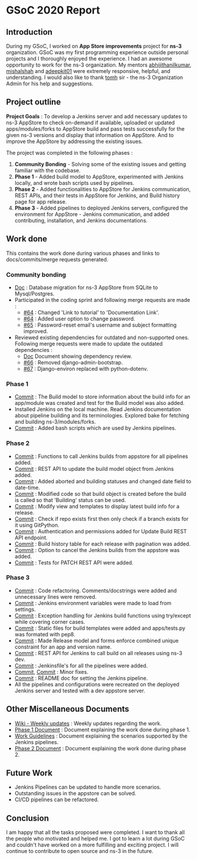 # GSoC 2020 Report

## Introduction

During my GSoC, I worked on **App Store improvements** project for **ns-3** organization. GSoC was my first programming experience outside personal projects and I thoroughly enjoyed the experience. I had an awesome opportunity to work for the ns-3 organization. My mentors [abhijithanilkumar](https://github.com/abhijithanilkumar/), [mishalshah](https://github.com/mishal23) and [adeepkit01](https://github.com/adeepkit01) were extremely responsive, helpful, and understanding. I would also like to thank [tomh](http://www.tomh.org/) sir - the ns-3 Organization Admin for his help and suggestions.

## Project outline

**Project Goals** : To develop a Jenkins server and add necessary updates to ns-3 AppStore to check on-demand if available, uploaded or updated apps/modules/forks to AppStore build and pass tests successfully for the given ns-3 versions and display that information on AppStore. And to improve the AppStore by addressing the existing issues.

The project was completed in the following phases :

1. **Community Bonding** - Solving some of the existing issues and getting familiar with the codebase.
2. **Phase 1** - Added build model to AppStore, experimented with Jenkins locally, and wrote bash scripts used by pipelines.
3. **Phase 2** - Added functionalities to AppStore for Jenkins communication, REST APIs, and their tests in AppStore for Jenkins, and Build history page for app release.
4. **Phase 3** - Added pipelines to deployed Jenkins servers, configured the environment for AppStore - Jenkins communication, and added contributing, installation, and Jenkins documentations.

## Work done

This contains the work done during various phases and links to docs/commits/merge requests generated.

### Community bonding

- [Doc](https://docs.google.com/document/d/1uw0aHN7BF-H9fR14gna_A-NMiEsdYxQQAfZ3s9YY5a0/edit?usp=sharing) : Database migration for ns-3 AppStore from SQLite to Mysql/Postgres.
- Participated in the coding sprint and following merge requests are made :
  - [#64](https://gitlab.com/nsnam/ns-3-AppStore/-/merge_requests/63) : Changed 'Link to tutorial' to 'Documentation Link'.
  - [#64](https://gitlab.com/nsnam/ns-3-AppStore/-/merge_requests/64) : Added user option to change password.
  - [#65](https://gitlab.com/nsnam/ns-3-AppStore/-/merge_requests/65) : Password-reset email's username and subject formatting improved.
- Reviewed existing dependencies for outdated and non-supported ones. Following merge requests were made to update the outdated dependencies :
  - [Doc](https://docs.google.com/document/d/1ylSdZ7zTM4MlSBqSHaik244cZsj_2nkffqPtxHMiQwc/edit?usp=sharing) Document showing dependency review.
  - [#66](https://gitlab.com/nsnam/ns-3-AppStore/-/merge_requests/66) : Removed django-admin-bootstrap.
  - [#67](https://gitlab.com/nsnam/ns-3-AppStore/-/merge_requests/67) : Django-environ replaced with python-dotenv.

### Phase 1

- [Commit](https://gitlab.com/shivamanipatil/ns-3-AppStore/-/commit/db059501e9537233da4f1294deb9d9039908df1d) : The Build model to store information about the build info for an app/module was created and test for the Build model was also added.
- Installed Jenkins on the local machine. Read Jenkins documentation about pipeline building and its terminologies. Explored bake for fetching and building ns-3/modules/forks.
- [Commit](https://gitlab.com/nsnam/ns-3-AppStore/-/commit/6c7c6a55bbe99dc952d920e2148106a8a096552b?merge_request_iid=69) : Added bash scripts which are used by Jenkins pipelines.

### Phase 2

- [Commit](https://gitlab.com/nsnam/ns-3-AppStore/-/commit/c39770666c14686b916880ad938a90a77d8987e1?merge_request_iid=69) : Functions to call Jenkins builds from appstore for all pipelines added.
- [Commit](https://gitlab.com/nsnam/ns-3-AppStore/-/commit/cb5637253f89e97497005eb62d41b025030f7d4a?merge_request_iid=69) : REST API to update the build model object from Jenkins added.
- [Commit](https://gitlab.com/nsnam/ns-3-AppStore/-/commit/bc93eff4c6302dc76664105599a707f4be11ca8d?merge_request_iid=69) : Added aborted and building statuses and changed date field to date-time.
- [Commit](https://gitlab.com/nsnam/ns-3-AppStore/-/commit/468ec37209f1b5f6685ce40fd8352c04ba1978dc?merge_request_iid=69) : Modified code so that build object is created before the build is called so that 'Building' status can be used.
- [Commit](https://gitlab.com/nsnam/ns-3-AppStore/-/commit/d695a210083a4a99f1d6364656d4820bc0105ec3?merge_request_iid=69) : Modify view and templates to display latest build info for a release.
- [Commit](https://gitlab.com/nsnam/ns-3-AppStore/-/merge_requests/69/diffs?commit_id=823cd8e332f0068da3449b7fea19d1387e7ea172) : Check if repo exists first then only check if a branch exists for it using GitPython.
- [Commit](https://gitlab.com/nsnam/ns-3-AppStore/-/commit/4966d962be544f73cc0c1ddff7da23ecc21c6566?merge_request_iid=69) : Authentication and permissions added for Update Build REST API endpoint.
- [Commit](https://gitlab.com/nsnam/ns-3-AppStore/-/commit/aada385072b22679a663ea38869d2ea6ed3ccda6?merge_request_iid=69) : Build history table for each release with pagination was added.
- [Commit](https://gitlab.com/nsnam/ns-3-AppStore/-/commit/a1bb41c3de9447256f16e9c1f94734ce682218c8?merge_request_iid=69) : Option to cancel the Jenkins builds from the appstore was added.
- [Commit](https://gitlab.com/nsnam/ns-3-AppStore/-/commit/561c65bb527d3606d21fe3424dc85109b5c74ccd?merge_request_iid=69) : Tests for PATCH REST API were added.

### Phase 3

- [Commit](https://gitlab.com/nsnam/ns-3-AppStore/-/commit/acfc4911043e3378d2173f0eea6bdd8343bf44ec?merge_request_iid=69) : Code refactoring. Comments/docstrings were added and unnecessary lines were removed.
- [Commit](https://gitlab.com/nsnam/ns-3-AppStore/-/commit/cef258add2b8204d4208f13c258e970bff0e3cae?merge_request_iid=69) : Jenkins environment variables were made to load from settings.
- [Commit](https://gitlab.com/nsnam/ns-3-AppStore/-/commit/2329f1d6b64a07e85ac666d07bd932b3f59298a5?merge_request_iid=69) : Exception handling for Jenkins build functions using try/except while covering corner cases.
- [Commit](https://gitlab.com/nsnam/ns-3-AppStore/-/commit/1a4934bc5880d4315d1e457379f45e04a9b6cb7c?merge_request_iid=69) : Static files for build templates were added and apps/tests.py was formated with pep8.
- [Commit](https://gitlab.com/nsnam/ns-3-AppStore/-/commit/96e0887e9d972d1e9648d35193460e400174b483?merge_request_iid=69) : Made Release model and forms enforce combined unique constraint for an app and version name.
- [Commit](https://gitlab.com/nsnam/ns-3-AppStore/-/commit/437d3ff46bb615e421d1212becd5e874a087de50?merge_request_iid=69) : REST API for Jenkins to call build on all releases using ns-3 dev.
- [Commit](https://gitlab.com/nsnam/ns-3-AppStore/-/commit/6e46b1587ff4a176a38e2d11c4b65c1822d46eb7?merge_request_iid=69) : Jenkinsfile's for all the pipelines were added.
- [Commit](https://gitlab.com/nsnam/ns-3-AppStore/-/commit/bbf603f40ccbae743296f72d6d03fd114dc43a42?merge_request_iid=69), [Commit](https://gitlab.com/nsnam/ns-3-AppStore/-/commit/d8563d60a1b790706def92b1b9073885417bae05?merge_request_iid=69) : Minor fixes.
- [Commit](https://gitlab.com/nsnam/ns-3-AppStore/-/commit/b142b7a891776cca704590cabbc58896004205f3?merge_request_iid=69) : README doc for setting the Jenkins pipeline.
- All the pipelines and configurations were recreated on the deployed Jenkins server and tested with a dev appstore server.

## Other Miscellaneous Documents

- [Wiki - Weekly updates](https://www.nsnam.org/wiki/GSOC2020AppStore) : Weekly updates regarding the work.
- [Phase 1 Document](https://docs.google.com/document/d/1ekx4xlLK6KDj9TnFTpxVFp_7RelAYe7JvzX-Y5RRfhA/edit?usp=sharing) : Document explaining the work done during phase 1.
- [Work Guidelines](https://docs.google.com/document/d/19xdtI-qfJmVoJJK-JN88jyNBQAyrkBvfuM_nTfdSh_s/edit?usp=sharing) : Document explaining the scenarios supported by the Jenkins pipelines.
- [Phase 2 Document](https://docs.google.com/document/d/1KofTOsiA0I_HQFSQ_zc-iK2gdN2QRyYFoRiuG2GkIh4/edit?usp=sharing) : Document explaining the work done during phase 2.

## Future Work

- Jenkins Pipelines can be updated to handle more scenarios.
- Outstanding issues in the appstore can be solved.
- CI/CD pipelines can be refactored.

## Conclusion

I am happy that all the tasks proposed were completed. I want to thank all the people who motivated and helped me. I got to learn a lot during GSoC and couldn't have worked on a more fulfilling and exciting project. I will continue to contribute to open source and ns-3 in the future.
